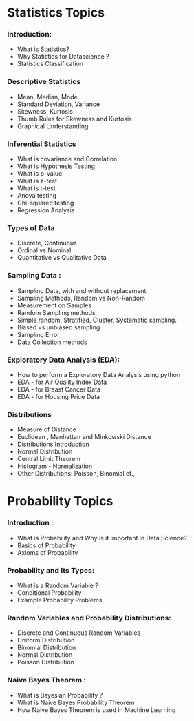 # Statistics Topics

### Introduction:

- What is Statistics?
- Why Statistics for Datascience ?
- Statistics Classification 
	
### Descriptive Statistics

- Mean, Median, Mode
- Standard Deviation, Variance
- Skewness, Kurtosis
- Thumb Rules for Skewness and Kurtosis	
- Graphical Understanding

### Inferential Statistics

- What is covariance and Correlation
- What is Hypothesis Testing 
- What is p-value 
- What is z-test 
- What is t-test
- Anova testing 
- Chi-squared testing
- Regression Analysis
	
### Types of Data 

- Discrete, Continuous
- Ordinal vs Nominal
- Quantitative vs Qualitative Data

### Sampling Data :

- Sampling Data, with and without replacement
- Sampling Methods, Random vs Non-Random
- Measurement on Samples
- Random Sampling methods
- Simple random, Stratified, Cluster, Systematic sampling.
- Biased vs unbiased sampling
- Sampling Error
- Data Collection methods
	
### Exploratory Data Analysis (EDA):

- How to perform a Exploratory Data Analysis using python
- EDA - for Air Quality Index Data 
- EDA - for Breast Cancer Data
- EDA - for Housing Price Data

### Distributions

- Measure of Distance
- Euclidean , Manhattan and Minkowski Distance
- Distributions Introduction
- Normal Distribution
- Central Limit Theorem
- Histogram - Normalization
- Other Distributions: Poisson, Binomial et.,


# Probability Topics


### Introduction :

- What is Probability and Why is it important in Data Science?
- Basics of Probability
- Axioms of Probability

### Probability and Its Types:

- What is a Random Variable ?
- Conditional Probability
- Example Probability Problems 

### Random Variables and Probability Distributions:

- Discrete and Continuous Random Variables
- Uniform Distribution
- Binomial Distribution
- Normal Distribution
- Poisson Distribution

### Naive Bayes Theorem :

- What is Bayesian Probability ?
- What is Naive Bayes Probability Theorem 
- How Naive Bayes Theorem is used in Machine Learning 



	

